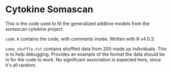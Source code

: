 # Cytokine Somascan

This is the code used to fit the generalized additive models from the somascan cytokine project.

`code.R` contains the code, with comments inside. Written with R v4.0.3.

`soma_shuffle.txt` contains shuffled data from 200 made up individuals. This is to help debugging. Provides an example of the format the data should be in for the code to work. No significant association is expected here, since it's all random.
